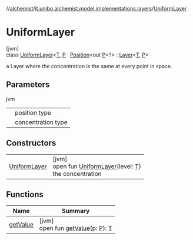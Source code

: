 //[alchemist](../../../index.md)/[it.unibo.alchemist.model.implementations.layers](../index.md)/[UniformLayer](index.md)

# UniformLayer

[jvm]\
class [UniformLayer](index.md)<[T](index.md), [P](index.md) : [Position](../../it.unibo.alchemist.model.interfaces/-position/index.md)<out [P](index.md)>?> : [Layer](../../it.unibo.alchemist.model.interfaces/-layer/index.md)<[T](index.md), [P](index.md)> 

a Layer where the concentration is the same at every point in space.

## Parameters

jvm

| | |
|---|---|
| <P> | position type |
| <T> | concentration type |

## Constructors

| | |
|---|---|
| [UniformLayer](-uniform-layer.md) | [jvm]<br>open fun [UniformLayer](-uniform-layer.md)(level: [T](index.md))<br>the concentration |

## Functions

| Name | Summary |
|---|---|
| [getValue](get-value.md) | [jvm]<br>open fun [getValue](get-value.md)(p: [P](index.md)): [T](index.md) |
